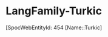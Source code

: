 ﻿---
type: LangFamily
tags: 
- Lang_Family
---

# LangFamily-Turkic

[SpocWebEntityId: 454
[Name::Turkic]

